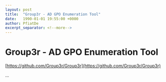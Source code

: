 ```yaml
---
layout: post
title:  "Group3r - AD GPO Enumeration Tool"
date:   1990-01-01 19:55:00 +0000
author: PfiatDe
excerpt_separator: <!--more-->
---
```


# Group3r - AD GPO Enumeration Tool
[https://github.com/Group3r/Group3r](https://github.com/Group3r/Group3r)

...
<!--more-->
